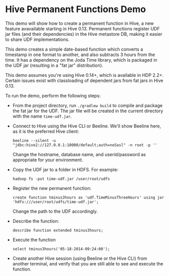 Hive Permanent Functions Demo
=============================

This demo will show how to create a permanent function in Hive, a new feature avavailable starting in Hive 0.13. Permanent functions register UDF jar files (and their dependencies) in the Hive metastore DB, making it easier to share UDF implementations.

This demo creates a simple date-based function which converts a timestamp in one format to another, and also subtracts 3 hours from the time. It has a dependency on the Joda Time library, which is packaged in the UDF jar (resulting in a "fat jar" distribution).

This demo assumes you're using Hive 0.14+, which is available in HDP 2.2+. Certain issues exist with classloading of dependent jars from fat jars in Hive 0.13.

To run the demo, perform the following steps:

- From the project directory, run `./gradlew build` to compile and package the fat jar for the UDF. The jar file will be created in the current directory with the name `time-udf.jar`.

- Connect to Hive using the Hive CLI or Beeline. We'll show Beeline here, as it is the preferred Hive client: 

  ```beeline --silent -u "jdbc:hive2://127.0.0.1:10000/default;auth=noSasl" -n root -p ''```

  Change the hostname, database name, and userid/password as appropriate for your environment.

- Copy the UDF jar to a folder in HDFS. For example: 

  ```hadoop fs -put time-udf.jar /user/root/udfs```

- Register the new permanent function: 

  ```create function tminus3hours as 'udf.TimeMinusThreeHours' using jar 'hdfs:///user/root/udfs/time-udf.jar';```

  Change the path to the UDF accordingly.

- Describe the function: 

  ```describe function extended tminus3hours;```

- Execute the function 

  ```select tminus3hours('05-18-2014-09:24:00');```

- Create another Hive session (using Beeline or the Hive CLI) from another terminal, and verify that you are still able to see and execute the function.
